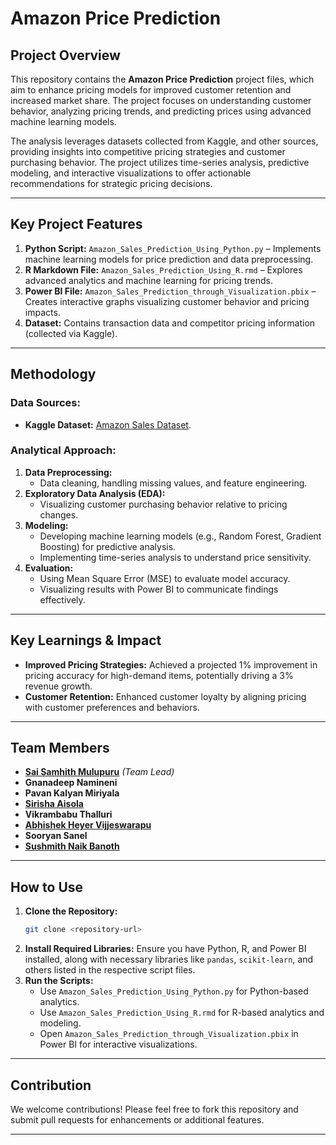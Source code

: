 # Amazon Price Prediction

## Project Overview

This repository contains the **Amazon Price Prediction** project files, which aim to enhance pricing models for improved customer retention and increased market share. The project focuses on understanding customer behavior, analyzing pricing trends, and predicting prices using advanced machine learning models.

The analysis leverages datasets collected from Kaggle, and other sources, providing insights into competitive pricing strategies and customer purchasing behavior. The project utilizes time-series analysis, predictive modeling, and interactive visualizations to offer actionable recommendations for strategic pricing decisions.

---

## Key Project Features

1. **Python Script:** `Amazon_Sales_Prediction_Using_Python.py` – Implements machine learning models for price prediction and data preprocessing.
2. **R Markdown File:** `Amazon_Sales_Prediction_Using_R.rmd` – Explores advanced analytics and machine learning for pricing trends.
3. **Power BI File:** `Amazon_Sales_Prediction_through_Visualization.pbix` – Creates interactive graphs visualizing customer behavior and pricing impacts.
4. **Dataset:** Contains transaction data and competitor pricing information (collected via Kaggle).

---

## Methodology

### Data Sources:
- **Kaggle Dataset:** [Amazon Sales Dataset](https://www.kaggle.com/datasets/karkavelrajaj/amazon-sales-dataset).

### Analytical Approach:
1. **Data Preprocessing:**
   - Data cleaning, handling missing values, and feature engineering.
2. **Exploratory Data Analysis (EDA):**
   - Visualizing customer purchasing behavior relative to pricing changes.
3. **Modeling:**
   - Developing machine learning models (e.g., Random Forest, Gradient Boosting) for predictive analysis.
   - Implementing time-series analysis to understand price sensitivity.
4. **Evaluation:**
   - Using Mean Square Error (MSE) to evaluate model accuracy.
   - Visualizing results with Power BI to communicate findings effectively.

---

## Key Learnings & Impact

- **Improved Pricing Strategies:** Achieved a projected 1% improvement in pricing accuracy for high-demand items, potentially driving a 3% revenue growth.
- **Customer Retention:** Enhanced customer loyalty by aligning pricing with customer preferences and behaviors.

---

## Team Members

- [**Sai Samhith Mulupuru**](https://www.linkedin.com/in/saisamhithm/) *(Team Lead)*
- **Gnanadeep Namineni**
- **Pavan Kalyan Miriyala**
- [**Sirisha Aisola**](https://www.linkedin.com/in/sirisha-aisola-1099812b6/)
- **Vikrambabu Thalluri**
- [**Abhishek Heyer Vijjeswarapu**](https://www.linkedin.com/in/abishekhk/)
- **Sooryan Sanel**
- [**Sushmith Naik Banoth**](https://www.linkedin.com/in/sushmith-n/)

---

## How to Use

1. **Clone the Repository:**
   ```bash
   git clone <repository-url>
   ```
2. **Install Required Libraries:**
   Ensure you have Python, R, and Power BI installed, along with necessary libraries like `pandas`, `scikit-learn`, and others listed in the respective script files.
3. **Run the Scripts:**
   - Use `Amazon_Sales_Prediction_Using_Python.py` for Python-based analytics.
   - Use `Amazon_Sales_Prediction_Using_R.rmd` for R-based analytics and modeling.
   - Open `Amazon_Sales_Prediction_through_Visualization.pbix` in Power BI for interactive visualizations.

---

## Contribution

We welcome contributions! Please feel free to fork this repository and submit pull requests for enhancements or additional features.

---
